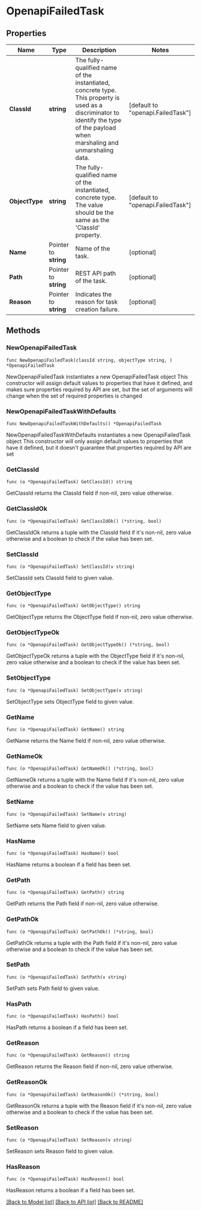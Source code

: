 # OpenapiFailedTask

## Properties

Name | Type | Description | Notes
------------ | ------------- | ------------- | -------------
**ClassId** | **string** | The fully-qualified name of the instantiated, concrete type. This property is used as a discriminator to identify the type of the payload when marshaling and unmarshaling data. | [default to "openapi.FailedTask"]
**ObjectType** | **string** | The fully-qualified name of the instantiated, concrete type. The value should be the same as the &#39;ClassId&#39; property. | [default to "openapi.FailedTask"]
**Name** | Pointer to **string** | Name of the task. | [optional] 
**Path** | Pointer to **string** | REST API path of the task. | [optional] 
**Reason** | Pointer to **string** | Indicates the reason for task creation failure. | [optional] 

## Methods

### NewOpenapiFailedTask

`func NewOpenapiFailedTask(classId string, objectType string, ) *OpenapiFailedTask`

NewOpenapiFailedTask instantiates a new OpenapiFailedTask object
This constructor will assign default values to properties that have it defined,
and makes sure properties required by API are set, but the set of arguments
will change when the set of required properties is changed

### NewOpenapiFailedTaskWithDefaults

`func NewOpenapiFailedTaskWithDefaults() *OpenapiFailedTask`

NewOpenapiFailedTaskWithDefaults instantiates a new OpenapiFailedTask object
This constructor will only assign default values to properties that have it defined,
but it doesn't guarantee that properties required by API are set

### GetClassId

`func (o *OpenapiFailedTask) GetClassId() string`

GetClassId returns the ClassId field if non-nil, zero value otherwise.

### GetClassIdOk

`func (o *OpenapiFailedTask) GetClassIdOk() (*string, bool)`

GetClassIdOk returns a tuple with the ClassId field if it's non-nil, zero value otherwise
and a boolean to check if the value has been set.

### SetClassId

`func (o *OpenapiFailedTask) SetClassId(v string)`

SetClassId sets ClassId field to given value.


### GetObjectType

`func (o *OpenapiFailedTask) GetObjectType() string`

GetObjectType returns the ObjectType field if non-nil, zero value otherwise.

### GetObjectTypeOk

`func (o *OpenapiFailedTask) GetObjectTypeOk() (*string, bool)`

GetObjectTypeOk returns a tuple with the ObjectType field if it's non-nil, zero value otherwise
and a boolean to check if the value has been set.

### SetObjectType

`func (o *OpenapiFailedTask) SetObjectType(v string)`

SetObjectType sets ObjectType field to given value.


### GetName

`func (o *OpenapiFailedTask) GetName() string`

GetName returns the Name field if non-nil, zero value otherwise.

### GetNameOk

`func (o *OpenapiFailedTask) GetNameOk() (*string, bool)`

GetNameOk returns a tuple with the Name field if it's non-nil, zero value otherwise
and a boolean to check if the value has been set.

### SetName

`func (o *OpenapiFailedTask) SetName(v string)`

SetName sets Name field to given value.

### HasName

`func (o *OpenapiFailedTask) HasName() bool`

HasName returns a boolean if a field has been set.

### GetPath

`func (o *OpenapiFailedTask) GetPath() string`

GetPath returns the Path field if non-nil, zero value otherwise.

### GetPathOk

`func (o *OpenapiFailedTask) GetPathOk() (*string, bool)`

GetPathOk returns a tuple with the Path field if it's non-nil, zero value otherwise
and a boolean to check if the value has been set.

### SetPath

`func (o *OpenapiFailedTask) SetPath(v string)`

SetPath sets Path field to given value.

### HasPath

`func (o *OpenapiFailedTask) HasPath() bool`

HasPath returns a boolean if a field has been set.

### GetReason

`func (o *OpenapiFailedTask) GetReason() string`

GetReason returns the Reason field if non-nil, zero value otherwise.

### GetReasonOk

`func (o *OpenapiFailedTask) GetReasonOk() (*string, bool)`

GetReasonOk returns a tuple with the Reason field if it's non-nil, zero value otherwise
and a boolean to check if the value has been set.

### SetReason

`func (o *OpenapiFailedTask) SetReason(v string)`

SetReason sets Reason field to given value.

### HasReason

`func (o *OpenapiFailedTask) HasReason() bool`

HasReason returns a boolean if a field has been set.


[[Back to Model list]](../README.md#documentation-for-models) [[Back to API list]](../README.md#documentation-for-api-endpoints) [[Back to README]](../README.md)


